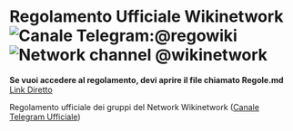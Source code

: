 # Regolamento Ufficiale Wikinetwork ![Canale Telegram:@regowiki](https://img.shields.io/badge/Telegram-%40regowiki-green.svg) ![Network channel @wikinetwork](https://img.shields.io/badge/Stato-in_uso-green.svg)
**Se vuoi accedere al regolamento, devi aprire il file chiamato Regole.md** [Link Diretto](regole.md)

Regolamento ufficiale dei gruppi del Network Wikinetwork ([Canale Telegram Ufficiale](https://telegram.me/wikinetwork))
